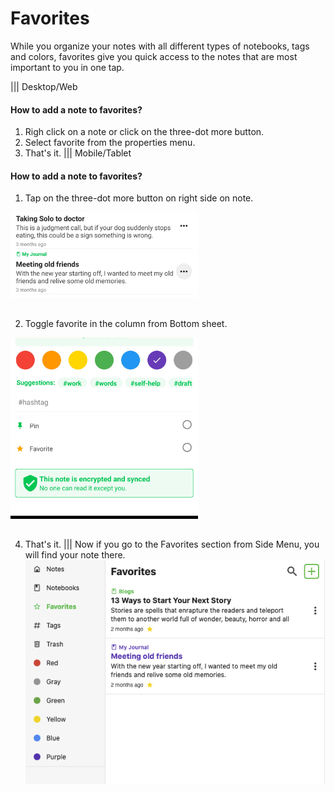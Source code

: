 # Favorites

While you organize your notes with all different types of notebooks, tags and colors, favorites give you quick access to the notes that are most important to you in one tap.

||| Desktop/Web

#### How to add a note to favorites?

1. Righ click on a note or click on the three-dot more button.
2. Select favorite from the properties menu.
3. That's it.
   ||| Mobile/Tablet

#### How to add a note to favorites?

1. Tap on the three-dot more button on right side on note.

<img style="width:300px;margin-bottom:15px" src="../static/color_note_step_1.jpg" alt="Click on the more button on right side of note."/>

2. Toggle favorite in the column from Bottom sheet.

<img style="width:300px;margin-bottom:15px" src="../static/favorite_note.jpg" alt="Toggle favorite in the column."/>

4. That's it.
   |||
Now if you go to the Favorites section from Side Menu, you will find your note there.
![](../static/favorites_page.png)